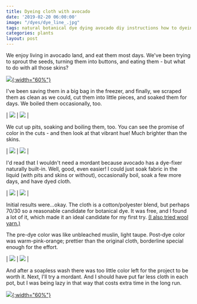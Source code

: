```yaml
---
title: Dyeing cloth with avocado
date: '2019-02-20 06:00:00'
image: "/dyes/dye_line_.jpg"
tags: natural botanical dye dying avocado diy instructions how to dyeing cloth cotton
categories: plants
layout: post
---
```


We enjoy living in avocado land, and eat them most days. We've been trying to sprout the seeds, turning them into buttons, and eating them - but what to do with all those skins?

[![](/images/dyes/avocados_.jpg){:width="60%"}](/images/dyes/avocados.jpg)

I've been saving them in a big bag in the freezer, and finally, we scraped them as clean as we could, cut them into little pieces, and soaked them for days. We boiled them occasionally, too.

| [![](/images/dyes/avocado_.jpg)](/images/dyes/avocado.jpg) | [![](/images/dyes/avocado_pot_.jpg)](/images/dyes/avocado_pot.jpg) |

We cut up pits, soaking and boiling them, too. You can see the promise of color in the cuts - and then look at that vibrant hue! Much brighter than the skins.

| [![](/images/dyes/pits3_.jpg)](/images/dyes/pits3.jpg) | [![](/images/dyes/pits_pot_.jpg)](/images/dyes/pits_pot.jpg) |

I'd read that I wouldn't need a mordant because avocado has a dye-fixer naturally built-in. Well, good, even easier! I could just soak fabric in the liquid (with pits and skins or without), occasionally boil, soak a few more days, and have dyed cloth.

| [![](/images/dyes/avocado_set_.jpg)](/images/dyes/avocado_set.jpg) | [![](/images/dyes/avocado_pan_.jpg)](/images/dyes/avocado_pan.jpg) |

Initial results were...okay. The cloth is a cotton/polyester blend, but perhaps 70/30 so a reasonable candidate for botanical dye. It was free, and I found a lot of it, which made it an ideal candidate for my first try. [(I also tried wool yarn.)](http://reverdecer.annalisagross.com/2019/02/21/dyeing-yarn-with-plants/)

The pre-dye color was like unbleached muslin, light taupe. Post-dye color was warm-pink-orange; prettier than the original cloth, borderline special enough for the effort.

| [![](/images/dyes/dyeing_.jpg)](/images/dyes/dyeing.jpg) | [![](/images/dyes/avocado_bowl3_.jpg)](/images/dyes/avocado_bowl3.jpg) |

And after a soapless wash there was too little color left for the project to be worth it. Next, I'll try a mordant. And I should have put far less cloth in each pot, but I was being lazy in that way that costs extra time in the long run.

[![](/images/dyes/dye_result_.jpg){:width="60%"}](/images/dyes/dye_result.jpg)